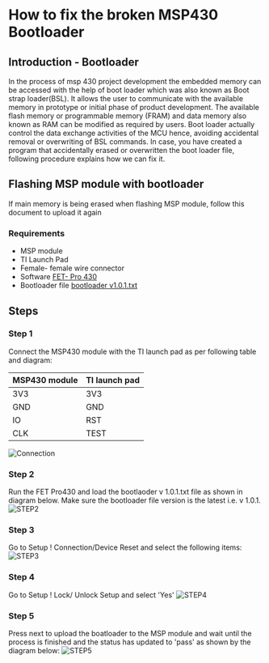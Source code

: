 # How to fix the broken MSP430 Bootloader
## Introduction - Bootloader
In the process of msp 430 project development the embedded memory can be accessed with the help of boot loader which was also known as Boot strap loader(BSL). It allows the user to communicate with the available memory in prototype or initial phase of product development. The available flash memory or programmable memory (FRAM) and data memory also known as RAM can be modified as required by users. Boot loader actually control the data exchange activities of the MCU hence, avoiding accidental removal or overwriting
of BSL commands. In case, you have created a program that accidentally erased or overwritten the boot loader file, following procedure explains how we can fix it.


## Flashing MSP module with bootloader
If main memory is being erased when flashing MSP module, follow this document to upload it again


### Requirements
- MSP module
- TI Launch Pad
- Female- female wire connector
- Software [FET- Pro 430][FET430]
- Bootloader file [bootloader v1.0.1.txt][bootloader]

## Steps
### Step 1
Connect the MSP430 module with the TI launch pad as per following table and diagram:

|    MSP430 module    |    TI launch pad     |
|   ---------------   |    ---------------   |
|         3V3         |          3V3         |
|         GND         |          GND         |
|         IO          |          RST         |
|         CLK         |         TEST         |

![Connection]
### Step 2
Run the FET Pro430 and load the bootlaoder v 1.0.1.txt file as shown in diagram below. Make sure the
bootloader file version is the latest i.e. v 1.0.1.
![STEP2]
### Step 3
Go to Setup ! Connection/Device Reset and select the following items:
![STEP3]
### Step 4
Go to Setup ! Lock/ Unlock Setup and select 'Yes'
![STEP4]
### Step 5
Press next to upload the boatloader to the MSP module and wait until the process is finished and the status has updated to 'pass' as shown by the diagram below:
![STEP5]



[Connection]:https://github.com/nexpaq/msp430-firmware-template/blob/master/Images/connection.jpg
[STEP2]:https://github.com/nexpaq/msp430-firmware-template/blob/master/Images/step2.png
[STEP3]:https://github.com/nexpaq/msp430-firmware-template/blob/master/Images/step3.png
[STEP4]:https://github.com/nexpaq/msp430-firmware-template/blob/master/Images/step4.png
[STEP5]:https://github.com/nexpaq/msp430-firmware-template/blob/master/Images/step5.png





[bootloader]:https://github.com/nexpaq/msp430-firmware-template/blob/master/bootloader_v1.0.1.txt
[FET430]:https://www.elprotronic.com/productdata
